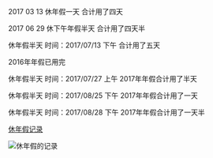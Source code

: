 2017 03 13 休年假一天 合计用了四天

2017 06 29 休下午年假半天  合计用了四天半

休年假半天 时间：2017/07/13 下午 合计用了五天

2016年年假已用完

休年假半天 时间：2017/07/27 上午 2017年年假合计用了半天

休年假半天 时间：2017/08/25  下午 2017年年假合计用了一天

休年假半天 时间：2017/08/28  下午 2017年年假合计用了一天半

[休年假记录](http://www.jianshu.com/p/58916acb5fbb)

![休年假的记录](http://upload-images.jianshu.io/upload_images/5358439-01375b4bfb590a76.jpg?imageMogr2/auto-orient/strip%7CimageView2/2/w/1240)

